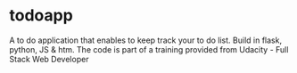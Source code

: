 # todoapp
A to do application that enables to keep track your to do list. Build in flask, python, JS &amp; htm. The code is part of a training provided from Udacity - Full Stack Web Developer 
